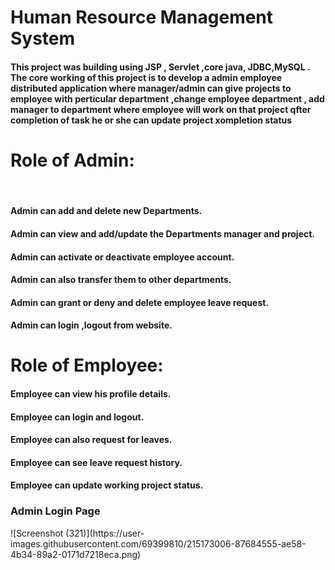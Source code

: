 # Human Resource Management System
<h4> This project was building using JSP , Servlet ,core java,
  JDBC,MySQL . The core working of this project is to develop a
   admin employee distributed application where manager/admin can give projects
   to employee with perticular department  ,change employee department , add manager to department where employee will work
  on that project qfter completion of task he or she can update 
  project xompletion status</h4>


<h1>Role of Admin:</h1> <br>
<h4>Admin can add and delete new Departments.</h4>
<h4>Admin can view and add/update the Departments manager and project.</h4>
<h4>Admin can activate or deactivate employee account.</h4>
<h4>Admin can also transfer them to other departments.</h4>
<h4>Admin can grant or deny and delete employee leave request.</h4>
<h4>Admin can login ,logout from website.</h4>

<h1> Role of Employee:</h1> 
<h4> Employee can view his profile details.</h4> 
<h4>Employee can login and logout. </h4>
<h4>Employee can also request for leaves. </h4>
<h4>Employee can see leave request history. </h4>
<h4>Employee can update working project status. </h4>

<h3>Admin Login Page</h3>
![Screenshot (321)](https://user-images.githubusercontent.com/69399810/215173006-87684555-ae58-4b34-89a2-0171d7218eca.png)
